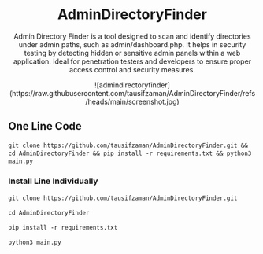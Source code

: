 <div align=center>

# AdminDirectoryFinder
 
 
 <p>
Admin Directory Finder is a tool designed to scan and identify directories under admin paths, such as admin/dashboard.php. It helps in security testing by detecting hidden or sensitive admin panels within a web application. Ideal for penetration testers and developers to ensure proper access control and security measures.</p>
 ![admindirectoryfinder](https://raw.githubusercontent.com/tausifzaman/AdminDirectoryFinder/refs/heads/main/screenshot.jpg)
</div>

## One Line Code
```
git clone https://github.com/tausifzaman/AdminDirectoryFinder.git && cd AdminDirectoryFinder && pip install -r requirements.txt && python3 main.py
```
### Install Line Individually 
```
git clone https://github.com/tausifzaman/AdminDirectoryFinder.git 
```
``` 
cd AdminDirectoryFinder
```
```
pip install -r requirements.txt
```
```
python3 main.py
```
